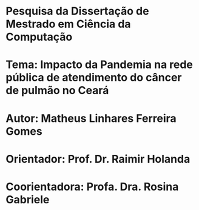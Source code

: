 # Pesquisa da Dissertação de Mestrado em Ciência da Computação
# Tema: Impacto da Pandemia na rede pública de atendimento do câncer de pulmão no Ceará
# Autor: Matheus Linhares Ferreira Gomes
# Orientador: Prof. Dr. Raimir Holanda
# Coorientadora: Profa. Dra. Rosina Gabriele